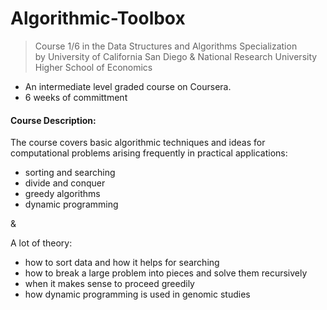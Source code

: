 # Algorithmic-Toolbox
>Course 1/6 in the Data Structures and Algorithms Specialization  
by University of California San Diego &amp; National Research University Higher School of Economics

- An intermediate level graded course on Coursera.
- 6 weeks of committment

#### Course Description:

The course covers basic algorithmic techniques and ideas for computational problems arising frequently in practical applications:
- sorting and searching
- divide and conquer
- greedy algorithms
- dynamic programming

&

A lot of theory: 
- how to sort data and how it helps for searching
- how to break a large problem into pieces and solve them recursively
- when it makes sense to proceed greedily
- how dynamic programming is used in genomic studies

